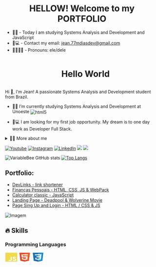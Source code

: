 ## 

<h1 align="center">HELLOW!  Welcome to my PORTFOLIO</h1>

- 🎒🏫 - Today I am studying Systems Analysis and Development and JavaScript
-  📧💻 - Contact my email: jean.77mdiasdev@gmail.com
-   🙇‍♂️🙎‍♂️ - Pronouns: ele/dele


<div id="user-content-toc">
  <ul align="center">
    <summary><h1 style="display: inline-block">Hello World</h1></summary>
</div>

<!-- Presentation -->
<p>
  Hi 👋, I'm Jean! A passionate Systems Analysis and Development student from Brazil.

  - 🎒🏫 I’m currently studying Systems Analysis and Development at Unoeste <img align="center" alt="html5" src="https://github.com/77mdias/77mdias/assets/168132247/e933be5b-f1e1-4349-918c-75211728b397" width="20px"/>

  - 🔭💻 I am looking for my first job opportunity. My dream is to one day work as Developer Full Stack.
</p>

<!-- Dropdown -->
<details>
  <summary>👨‍💻 More about me</summary>

  - 💬 I'm 18 years old, I currently live in Brazil. I don't have any experience in the area yet, but I have done some practical projects that I started from scratch and some that I also did in courses. I've worked in 2 companies, not in the programming area, but I worked with clients and staff. In this aspect, I developed communication, creativity, determination and teamwork skills.

  - ⚡ I enjoy reading, whether it's a good book, manga, or comics, as well as watching movies and playing games! I believe that our personal interests contribute to a more refined perception of things and problem-solving. \o/
</details>

<!-- Links -->
[![Youtube](https://img.shields.io/badge/YouTube-FF0000?style=for-the-badge&logo=youtube&logoColor=white)](https://www.youtube.com/@77mdias)
[![Instagram](https://img.shields.io/badge/Instagram-E4405F?style=for-the-badge&logo=instagram&logoColor=white)](https://www.instagram.com/77mdias/)
[![LinkedIn](https://img.shields.io/badge/LinkedIn-0077B5?style=for-the-badge&logo=linkedin&logoColor=white)](https://www.linkedin.com/in/jean-carlos-moreira-dias-684040307/)
 <a href = "mailto:jean.77mdias@gmail.com"><img src="https://img.shields.io/badge/-Gmail-%23333?style=for-the-badge&logo=gmail&logoColor=white" target="_blank"></a>
 <a href="https://discord.gg/wagxzStdcR" target="_blank"><img src="https://img.shields.io/badge/Discord-7289DA?style=for-the-badge&logo=discord&logoColor=white" target="_blank"></a> 

<!-- GithubStats -->
![VariableBee GitHub stats](https://github-readme-stats.vercel.app/api?username=77mdias&variablebee&show_icons=true&theme=gotham)
[![Top Langs](https://github-readme-stats.vercel.app/api/top-langs/?username=77mdias)](https://github.com/77mdias/github-readme-stats)

<!-- Portfolio -->
## Portfolio:
- [DevLinks - link shortener](https://github.com/77mdias/devlinks)
- [Finanças Pessoais - HTML, CSS, JS & WebPack](https://github.com/77mdias/financas-pessoais-v3)
- [Calculator classic - JavaScript](https://github.com/77mdias/Calculadora)
- [Landing Page - Deadpool & Wolverine Movie](https://github.com/77mdias/DeadPool---Wolverine-Movie)
- [Page Sing Up and Login - HTML / CSS & JS](https://github.com/77mdias/loginsingup)

<!-- GIF -->
<p align="left">
  <img align="center" src="https://github.com/VariableBee/VariableBee/assets/77739311/4e9f41af-6b57-49a7-b15a-74322e96b4d7" alt="Imagem">
</p>

## 🔥 Skills
<!-- Skills: Programming Languages -->
  <div style="flex-basis: 48%;">
    <h3>Programming Languages</h3>
    <img align="center" alt="Js" height="30" width="40" src="https://raw.githubusercontent.com/devicons/devicon/master/icons/javascript/javascript-plain.svg">
    <img align="center" alt="HTML" height="30" width="40" src="https://raw.githubusercontent.com/devicons/devicon/master/icons/html5/html5-original.svg">
    <img align="center" alt="CSS" height="30" width="40" src="https://raw.githubusercontent.com/devicons/devicon/master/icons/css3/css3-original.svg">
    <!--
    <img align="center" alt="Python" height="30" width="40" src="https://raw.githubusercontent.com/devicons/devicon/master/icons/python/python-original.svg">
    <img align="center" alt="C" height="30" width="40" src="https://cdn.jsdelivr.net/gh/devicons/devicon/icons/c/c-original.svg">
    -->
  </div>
  
  <!-- Skills: Tools & Frameworks -->
  <!--
  <div style="flex-basis: 48%;">
    <h3>Tools & Frameworks</h3>
    <img align="center" alt="VScode" height="30" width="40" src="https://cdn.jsdelivr.net/gh/devicons/devicon/icons/vscode/vscode-original.svg">
    <img align="center" alt="AWS" height="30" width="40" src="https://cdn.jsdelivr.net/gh/devicons/devicon/icons/amazonwebservices/amazonwebservices-original.svg">
    <img align="center" alt="Jupyter" height="30" width="40" src="https://cdn.jsdelivr.net/gh/devicons/devicon/icons/jupyter/jupyter-original.svg">
    <img align="center" alt="Chris-AWS" height="30" width="40" src="https://cdn.jsdelivr.net/gh/devicons/devicon/icons/git/git-original.svg">
    <img align="center" alt="Bash" height="30" width="40" src="https://cdn.jsdelivr.net/gh/devicons/devicon/icons/bash/bash-original.svg">
  </div> 
  -->
  <!-- Skills: Libraries -->
  <!--
  <div style="flex-basis: 48%;">
    <h3>Libraries</h3>
    <img align="center" alt="Numpy" height="30" width="40" src="https://cdn.jsdelivr.net/gh/devicons/devicon/icons/numpy/numpy-original.svg">
    <img align="center" alt="Pandas" src="https://raw.githubusercontent.com/devicons/devicon/2ae2a900d2f041da66e950e4d48052658d850630/icons/pandas/pandas-original.svg" alt="pandas" width="40" height="40"/>
    <img align="center" alt="Seaborn" src="https://seaborn.pydata.org/_images/logo-mark-lightbg.svg" alt="seaborn" width="40" height="40"/>
    <img align="center" alt="Scikit-learn" src="https://upload.wikimedia.org/wikipedia/commons/0/05/Scikit_learn_logo_small.svg" alt="scikit_learn" width="40" height="40"/>
  </div>
  -->
